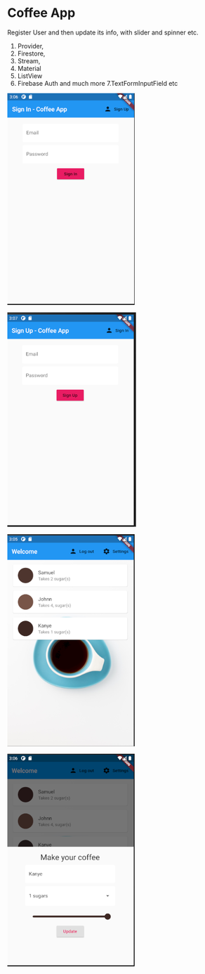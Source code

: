 # Coffee App


Register User and then update its info, with slider and spinner etc. 

1. Provider,
2. Firestore,
3. Stream,
4. Material
5. ListView
6. Firebase Auth and much more 
7.TextFormInputField etc

![](images/one.png)

![](images/two.png)

![](images/three.png)

![](images/four.png)

